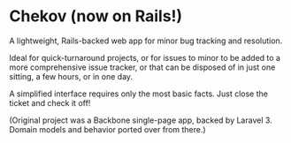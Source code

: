 Chekov (now on Rails!)
============

A lightweight, Rails-backed web app for minor bug tracking and resolution.

Ideal for quick-turnaround projects, or for issues to minor to be added to a more comprehensive issue tracker,
or that can be disposed of in just one sitting, a few hours, or in one day.

A simplified interface requires only the most basic facts.  Just close the ticket and check it off!

(Original project was a Backbone single-page app, backed by Laravel 3. Domain models and behavior ported over from there.)
